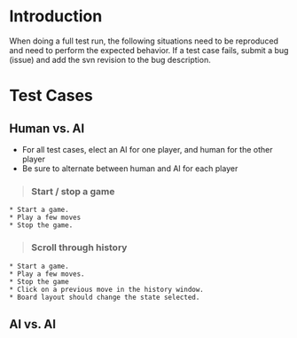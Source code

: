 # Introduction #

When doing a full test run, the following situations need to be reproduced and need to perform the expected behavior. If a test case fails, submit a bug (issue) and add the svn revision to the bug description.


# Test Cases #

## Human vs. AI ##
  * For all test cases, elect an AI for one player, and human for the other player
  * Be sure to alternate between human and AI for each player

> ### Start / stop a game ###
    * Start a game.
    * Play a few moves
    * Stop the game.
> ### Scroll through history ###
    * Start a game.
    * Play a few moves.
    * Stop the game
    * Click on a previous move in the history window.
    * Board layout should change the state selected.

## AI vs. AI ##